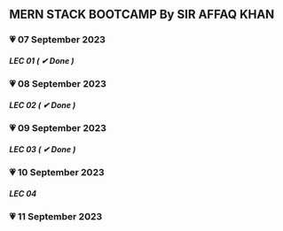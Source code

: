 ## MERN STACK BOOTCAMP By SIR AFFAQ KHAN

### 💗 07 September 2023

##### LEC 01 ( ✔ Done )

### 💗 08 September 2023

##### LEC 02 ( ✔ Done )

### 💗 09 September 2023

##### LEC 03 ( ✔ Done )

### 💗 10 September 2023

##### LEC 04

### 💗 11 September 2023
